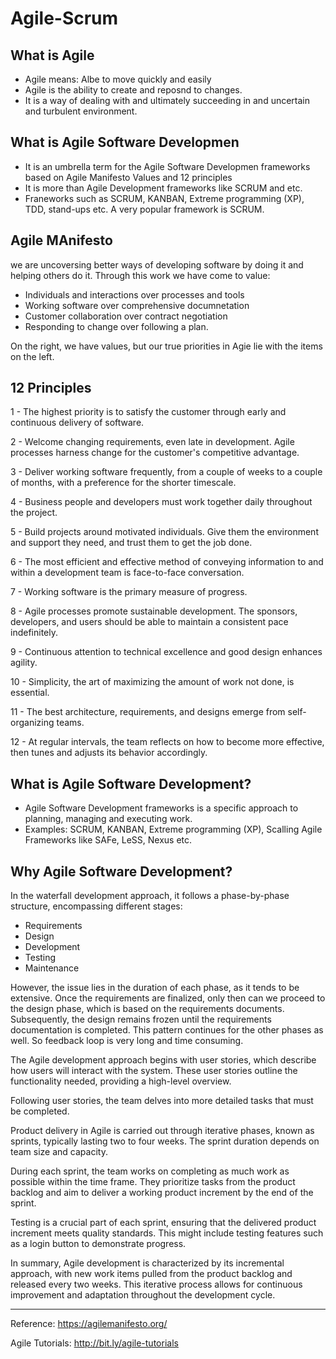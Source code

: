 # Agile-Scrum
## What is Agile
- Agile means: Albe to move quickly and easily
- Agile is the ability to create and reposnd to changes.
- It is a way of dealing with and ultimately succeeding in and uncertain and turbulent environment.

## What is Agile Software Developmen
- It is an umbrella term for the Agile Software Developmen frameworks based on Agile Manifesto Values and 12 principles
- It is more than Agile Development frameworks like SCRUM and etc.
- Franeworks such as SCRUM, KANBAN, Extreme programming (XP), TDD, stand-ups etc. 
A very popular framework is SCRUM.

## Agile MAnifesto
we are uncoversing better ways of developing software by doing it and helping others do it. Through this work we have come to value:
- Individuals and interactions over processes and tools
- Working software over comprehensive documnetation
- Customer collaboration over contract negotiation
- Responding to change over following a plan.

On the right, we have values, but our true priorities in Agie lie with the items on the left.

## 12 Principles
1 - The highest priority is to satisfy the customer through early and continuous delivery of software.

2 - Welcome changing requirements, even late in development. Agile processes harness change for the customer's competitive advantage.

3 - Deliver working software frequently, from a couple of weeks to a couple of months, with a preference for the shorter timescale.

4 - Business people and developers must work together daily throughout the project.

5 - Build projects around motivated individuals. Give them the environment and support they need, and trust them to get the job done.

6 - The most efficient and effective method of conveying information to and within a development team is face-to-face conversation.

7 - Working software is the primary measure of progress.

8 - Agile processes promote sustainable development. The sponsors, developers, and users should be able to maintain a consistent pace indefinitely.

9 - Continuous attention to technical excellence and good design enhances agility.

10 - Simplicity, the art of maximizing the amount of work not done, is essential.

11 - The best architecture, requirements, and designs emerge from self-organizing teams.

12 - At regular intervals, the team reflects on how to become more effective, then tunes and adjusts its behavior accordingly.

## What is Agile Software Development?
- Agile Software Development frameworks is a specific approach to planning, managing and executing work.
- Examples: SCRUM, KANBAN, Extreme programming (XP), Scalling Agile Frameworks like SAFe, LeSS, Nexus etc.
 
## Why Agile Software Development?
In the waterfall development approach, it follows a phase-by-phase structure, encompassing different stages:
- Requirements
- Design
- Development
- Testing
- Maintenance

However, the issue lies in the duration of each phase, as it tends to be extensive. Once the requirements are finalized, only then can we proceed to the design phase, which is based on the requirements documents. Subsequently, the design remains frozen until the requirements documentation is completed. This pattern continues for the other phases as well.
So feedback loop is very long and time consuming.


The Agile development approach begins with user stories, which describe how users will interact with the system. These user stories outline the functionality needed, providing a high-level overview.

Following user stories, the team delves into more detailed tasks that must be completed. 

Product delivery in Agile is carried out through iterative phases, known as sprints, typically lasting two to four weeks. The sprint duration depends on team size and capacity.

During each sprint, the team works on completing as much work as possible within the time frame. They prioritize tasks from the product backlog and aim to deliver a working product increment by the end of the sprint.

Testing is a crucial part of each sprint, ensuring that the delivered product increment meets quality standards. This might include testing features such as a login button to demonstrate progress.

In summary, Agile development is characterized by its incremental approach, with new work items pulled from the product backlog and released every two weeks. This iterative process allows for continuous improvement and adaptation throughout the development cycle.
 











-----------------------------------------------------------------------
Reference: 
https://agilemanifesto.org/

Agile Tutorials: http://bit.ly/agile-tutorials
